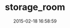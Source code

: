 ---
layout: post
title:  "storage_room"
repo:   "thriventures/storage_room_gem"
date:   2015-02-18 16:58:59
gemurl: http://github.com/thriventures/storage_room_gem
---